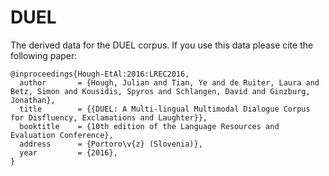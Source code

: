 # DUEL

The derived data for the DUEL corpus. If you use this data please cite the following paper:

```
@inproceedings{Hough-EtAl:2016:LREC2016,
  author       = {Hough, Julian and Tian, Ye and de Ruiter, Laura and Betz, Simon and Kousidis, Spyros and Schlangen, David and Ginzburg, Jonathan},
  title        = {{DUEL: A Multi-lingual Multimodal Dialogue Corpus for Disfluency, Exclamations and Laughter}},
  booktitle    = {10th edition of the Language Resources and Evaluation Conference},
  address      = {Portoro\v{z} (Slovenia)},
  year         = {2016},
}

```
